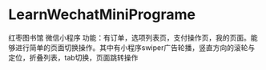 # LearnWechatMiniPrograme
红枣图书馆
微信小程序
功能：有订单，选项列表页，支付操作页，我的页面。能够进行简单的页面切换操作。其中有小程序swiper广告轮播，竖直方向的滚轮与定位，折叠列表，tab切换，页面跳转操作
